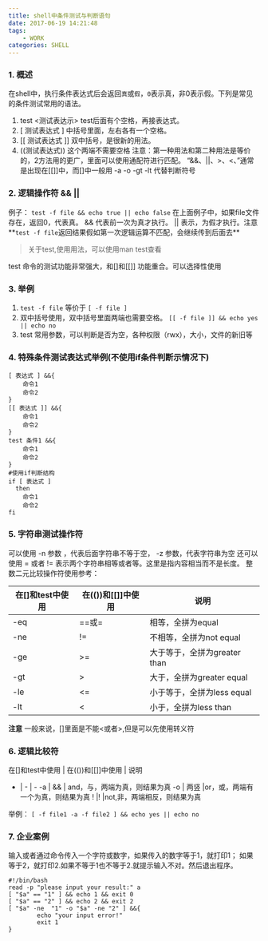 ```yaml
---
title: shell中条件测试与判断语句
date: 2017-06-19 14:21:48
tags:
    - WORK
categories: SHELL
---
```

### 1. 概述
在shell中，执行条件表达式后会返回`真`或`假`，`0`表示真，非0表示假。下列是常见的条件测试常用的语法。
1. test <测试表达示>   test后面有个空格，再接表达式。
2. [ 测试表达式 ]      中括号里面，左右各有一个空格。
3. [[ 测试表达式 ]]    双中括号，是很新的用法。
4. ((测试表达式))      这个两端不需要空格
注意：第一种用法和第二种用法是等价的，2方法用的更广，里面可以使用通配符进行匹配。
“&&、||、>、<、”通常是出现在[[]]中，而[]中一般用 \-a \-o \-gt \-lt 代替判断符号

### 2. 逻辑操作符 && ||
例子：
`test -f file && echo true || echo false`
在上面例子中，如果file文件存在，返回0，代表真。
&& 代表前一次为真才执行。  || 表示，为假才执行。注意**`test -f file`返回结果假如第一次逻辑运算不匹配，会继续传到后面去**
>关于test,使用用法，可以使用man test查看

test 命令的测试功能非常强大，和[]和[[]] 功能重合。可以选择性使用

### 3. 举例
1. `test -f file` 等价于 `[ -f file ]` 
2. 双中括号使用，双中括号里面两端也需要空格。
`[[ -f file ]] && echo yes || echo no`
3. test 常用参数，可以判断是否为空，各种权限（rwx），大小，文件的新旧等 

### 4. 特殊条件测试表达式举例(不使用if条件判断示情况下)
```
[ 表达式 ] &&{
    命令1
    命令2
}
[[ 表达式 ]] &&{
    命令1 
    命令2 
}
test 条件1 &&{
    命令1
    命令2
}
#使用if判断结构
if [ 表达式 ]
  then
    命令1
    命令2
fi
```
### 5. 字符串测试操作符
可以使用 -n 参数 ，代表后面字符串不等于空， -z 参数，代表字符串为空
还可以使用 =  或者 != 表示两个字符串相等或者等。这里是指内容相当而不是长度。
整数二元比较操作符使用参考：

在[]和test中使用 | 在(())和[[]]中使用 | 说明
---------------- | ------------------ | -- 
\-eq | ==或= | 相等，全拼为equal 
\-ne | !=    | 不相等，全拼为not equal 
\-ge | >=    | 大于等于，全拼为greater than 
\-gt | >     | 大于，全拼为greater equal 
\-le | <=    | 小于等于，全拼为less equal 
\-lt | <     | 小于，全拼为less than 

**注意** 一般来说，[]里面是不能<或者>,但是可以先使用转义符
### 6. 逻辑比较符

在[]和test中使用 | 在(())和[[]]中使用 | 说明
- | - | -
\-a | && | and，与，两端为真，则结果为真
\-o | 两竖 |or，或，两端有一个为真，则结果为真
! |! |not,非，两端相反，则结果为真

举例：
`[ -f file1 -a -f file2 ] && echo yes || echo no`
### 7. 企业案例
输入或者通过命令传入一个字符或数字，如果传入的数字等于1，就打印1；
如果等于2，就打印2.如果不等于1也不等于2.就提示输入不对。然后退出程序。
```
#!/bin/bash
read -p "please input your result:" a
[ "$a" == "1" ] && echo 1 && exit 0
[ "$a" == "2" ] && echo 2 && exit 2
[ "$a" -ne  "1" -o "$a" -ne "2" ] &&{
        echo "your input error!"
        exit 1
}
```
